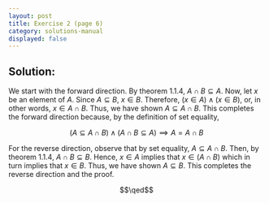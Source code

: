 ```yaml
---
layout: post
title: Exercise 2 (page 6)
category: solutions-manual
displayed: false
---
```


## Solution:

We start with the forward direction. By theorem $1.1.4$, $A \cap B \subseteq A$. Now, let $x$ be an element of $A$. Since $A \subseteq B$, $x \in B$. Therefore, $\left(x \in A\right) \land \left(x \in B\right)$, or, in other words, $x \in A \cap B$. Thus, we have shown $A \subseteq A \cap B$. This completes the forward direction because, by the definition of set equality, 

$$
    \left(A \subseteq A \cap B\right) \land \left(A \cap B \subseteq A\right) \implies A = A \cap B
$$

For the reverse direction, observe that by set equality, $A \subseteq A \cap B$. Then, by theorem $1.1.4$, $A \cap B \subseteq B$. Hence, $x \in A$ implies that $x \in \left(A \cap B\right)$ which in turn implies that $x \in B$. Thus, we have shown $A \subseteq B$. This completes the reverse direction and the proof.

$$\qed$$